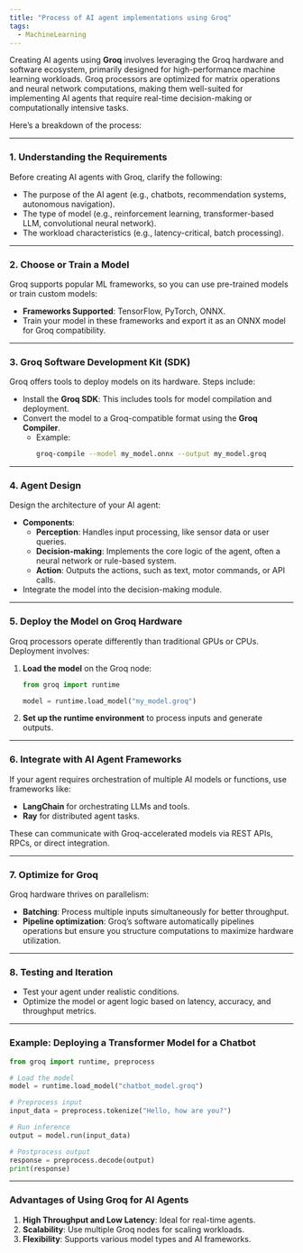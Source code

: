 ```yaml
---
title: "Process of AI agent implementations using Groq"
tags:
  - MachineLearning
---
```


Creating AI agents using **Groq** involves leveraging the Groq hardware and software ecosystem, primarily designed for high-performance machine learning workloads. Groq processors are optimized for matrix operations and neural network computations, making them well-suited for implementing AI agents that require real-time decision-making or computationally intensive tasks.

Here’s a breakdown of the process:

---

### 1. **Understanding the Requirements**
Before creating AI agents with Groq, clarify the following:
- The purpose of the AI agent (e.g., chatbots, recommendation systems, autonomous navigation).
- The type of model (e.g., reinforcement learning, transformer-based LLM, convolutional neural network).
- The workload characteristics (e.g., latency-critical, batch processing).

---

### 2. **Choose or Train a Model**
Groq supports popular ML frameworks, so you can use pre-trained models or train custom models:
- **Frameworks Supported**: TensorFlow, PyTorch, ONNX.
- Train your model in these frameworks and export it as an ONNX model for Groq compatibility.

---

### 3. **Groq Software Development Kit (SDK)**
Groq offers tools to deploy models on its hardware. Steps include:
- Install the **Groq SDK**: This includes tools for model compilation and deployment.
- Convert the model to a Groq-compatible format using the **Groq Compiler**.
  - Example:
    ```bash
    groq-compile --model my_model.onnx --output my_model.groq
    ```

---

### 4. **Agent Design**
Design the architecture of your AI agent:
- **Components**:
  - **Perception**: Handles input processing, like sensor data or user queries.
  - **Decision-making**: Implements the core logic of the agent, often a neural network or rule-based system.
  - **Action**: Outputs the actions, such as text, motor commands, or API calls.
- Integrate the model into the decision-making module.

---

### 5. **Deploy the Model on Groq Hardware**
Groq processors operate differently than traditional GPUs or CPUs. Deployment involves:
1. **Load the model** on the Groq node:
   ```python
   from groq import runtime
   
   model = runtime.load_model("my_model.groq")
   ```
2. **Set up the runtime environment** to process inputs and generate outputs.

---

### 6. **Integrate with AI Agent Frameworks**
If your agent requires orchestration of multiple AI models or functions, use frameworks like:
- **LangChain** for orchestrating LLMs and tools.
- **Ray** for distributed agent tasks.

These can communicate with Groq-accelerated models via REST APIs, RPCs, or direct integration.

---

### 7. **Optimize for Groq**
Groq hardware thrives on parallelism:
- **Batching**: Process multiple inputs simultaneously for better throughput.
- **Pipeline optimization**: Groq’s software automatically pipelines operations but ensure you structure computations to maximize hardware utilization.

---

### 8. **Testing and Iteration**
- Test your agent under realistic conditions.
- Optimize the model or agent logic based on latency, accuracy, and throughput metrics.

---

### Example: Deploying a Transformer Model for a Chatbot
```python
from groq import runtime, preprocess

# Load the model
model = runtime.load_model("chatbot_model.groq")

# Preprocess input
input_data = preprocess.tokenize("Hello, how are you?")

# Run inference
output = model.run(input_data)

# Postprocess output
response = preprocess.decode(output)
print(response)
```

---

### Advantages of Using Groq for AI Agents
1. **High Throughput and Low Latency**: Ideal for real-time agents.
2. **Scalability**: Use multiple Groq nodes for scaling workloads.
3. **Flexibility**: Supports various model types and AI frameworks.
